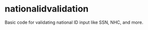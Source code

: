 nationalidvalidation
====================

Basic code for validating national ID input like SSN, NHC, and more.
